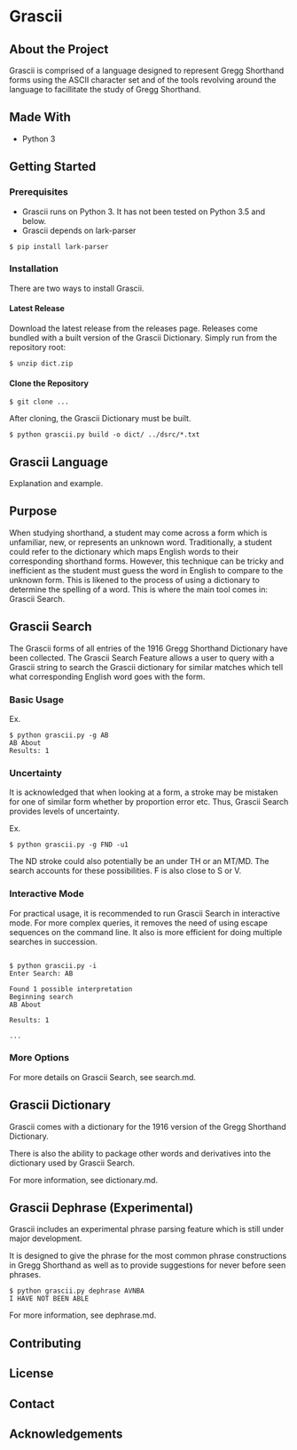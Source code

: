 
# Grascii 

## About the Project

Grascii is comprised of a language designed to represent Gregg Shorthand
forms using the ASCII character set and of the tools revolving around
the language to facillitate the study of Gregg Shorthand.

## Made With
- Python 3

## Getting Started

### Prerequisites
- Grascii runs on Python 3. It has not been tested on Python 3.5 and below.
- Grascii depends on lark-parser

```
$ pip install lark-parser
```

### Installation

There are two ways to install Grascii.

#### Latest Release

Download the latest release from the releases page.
Releases come bundled with a built version of the Grascii Dictionary.
Simply run from the repository root:

```
$ unzip dict.zip
```

#### Clone the Repository

```
$ git clone ...
```

After cloning, the Grascii Dictionary must be built.

```
$ python grascii.py build -o dict/ ../dsrc/*.txt
```

## Grascii Language

Explanation and example.

## Purpose
When studying shorthand, a student may come across a form which is 
unfamiliar, new, or represents an unknown word. Traditionally, a student
could refer to the dictionary which maps English words to their 
corresponding shorthand forms. However, this technique can be tricky and
inefficient as the student must guess the word in English to
compare to the unknown form. This is likened to the process of using a
dictionary to determine the spelling of a word. This is where the main tool
comes in: Grascii Search.

## Grascii Search
The Grascii forms of all entries of the 1916 Gregg Shorthand Dictionary
have been collected. The Grascii Search Feature allows a user to query with
a Grascii string to search the Grascii dictionary for similar matches
which tell what corresponding English word goes with the form.

### Basic Usage

Ex.

    $ python grascii.py -g AB
    AB About
    Results: 1

### Uncertainty

It is acknowledged that when looking at a form, a stroke may be mistaken
for one of similar form whether by proportion error etc. Thus, Grascii
Search provides levels of uncertainty.

Ex.

    $ python grascii.py -g FND -u1

The ND stroke could also potentially be an under TH or an MT/MD. The search
accounts for these possibilities. F is also close to S or V.

### Interactive Mode

For practical usage, it is recommended to run Grascii Search in interactive
mode. For more complex queries, it removes the need of using escape 
sequences on the command line. It also is more efficient for doing 
multiple searches in succession.

```

$ python grascii.py -i
Enter Search: AB

Found 1 possible interpretation
Beginning search
AB About

Results: 1

...

```

### More Options

For more details on Grascii Search, see search.md.

## Grascii Dictionary

Grascii comes with a dictionary for the 1916 version of the Gregg
Shorthand Dictionary. 

There is also the ability to package other words and derivatives into
the dictionary used by Grascii Search.

For more information, see dictionary.md.

## Grascii Dephrase (Experimental)

Grascii includes an experimental phrase parsing feature which is still under
major development.

It is designed to give the phrase for the most common phrase constructions
in Gregg Shorthand as well as to provide suggestions for never before
seen phrases.

```
$ python grascii.py dephrase AVNBA
I HAVE NOT BEEN ABLE
```

For more information, see dephrase.md.

## Contributing

## License

## Contact

## Acknowledgements

